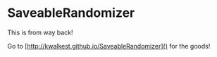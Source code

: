 # SaveableRandomizer

This is from way back!

Go to [http://kwalkest.github.io/SaveableRandomizer]() for the goods!